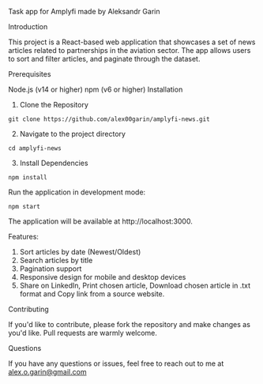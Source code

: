 Task app for Amplyfi made by Aleksandr Garin

Introduction

This project is a React-based web application that showcases a set of news articles related to partnerships in the aviation sector. The app allows users to sort and filter articles, and paginate through the dataset.

Prerequisites

Node.js (v14 or higher)
npm (v6 or higher)
Installation

1. Clone the Repository

`git clone https://github.com/alex00garin/amplyfi-news.git`

2. Navigate to the project directory

`cd amplyfi-news`

3. Install Dependencies

`npm install`

Run the application in development mode:

`npm start`

The application will be available at http://localhost:3000.

Features:

1. Sort articles by date (Newest/Oldest)
2. Search articles by title
3. Pagination support
4. Responsive design for mobile and desktop devices
5. Share on LinkedIn, Print chosen article, Download chosen article in .txt format and Copy link from a source website.

Contributing

If you'd like to contribute, please fork the repository and make changes as you'd like. Pull requests are warmly welcome.

Questions

If you have any questions or issues, feel free to reach out to me at alex.o.garin@gmail.com
